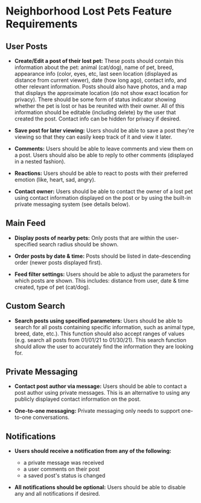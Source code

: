 # Neighborhood Lost Pets Feature Requirements

## User Posts

- **Create/Edit a post of their lost pet:**
    These posts should contain this information about the pet: animal (cat/dog), name of pet, breed, appearance info (color, eyes, etc, last seen location (displayed as distance from current viewer), date (how long ago), contact info, and other relevant information. Posts should also have photos, and a map that displays the approximate location (do not show exact location for privacy). There should be some form of status indicator showing whether the pet is lost or has be reunited with their owner. All of this information should be editable (including delete) by the user that created the post. Contact info can be hidden for privacy if desired.

- **Save post for later viewing:**
    Users should be able to save a post they're viewing so that they can easily keep track of it and view it later.

- **Comments:**
    Users should be able to leave comments and view them on a post. Users should also be able to reply to other comments (displayed in a nested fashion).

- **Reactions:**
    Users should be able to react to posts with their preferred emotion (like, heart, sad, angry).

- **Contact owner:**
    Users should be able to contact the owner of a lost pet using contact information displayed on the post or by using the built-in private messaging system (see details below).


## Main Feed

- **Display posts of nearby pets:**
    Only posts that are within the user-specified search radius should be shown.

- **Order posts by date & time:**
    Posts should be listed in date-descending order (newer posts displayed first).

- **Feed filter settings:**
    Users should be able to adjust the parameters for which posts are shown. This includes: distance from user, date & time created, type of pet (cat/dog).


## Custom Search

- **Search posts using specified parameters:**
    Users should be able to search for all posts containing specific information, such as animal type, breed, date, etc.). This function should also accept ranges of values (e.g. search all posts from 01/01/21 to 01/30/21). This search function should allow the user to accurately find the information they are looking for.


## Private Messaging

- **Contact post author via message:**
    Users should be able to contact a post author using private messages. This is an alternative to using any publicly displayed contact information on the post.

- **One-to-one messaging:** 
    Private messaging only needs to support one-to-one conversations.


## Notifications

- **Users should receive a notification from any of the following:**
  - a private message was received
  - a user comments on their post
  - a saved post's status is changed

- **All notifications should be optional:**
    Users should be able to disable any and all notifications if desired.
